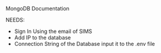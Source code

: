 MongoDB Documentation

NEEDS:
- Sign In Using the email of SIMS
- Add IP to the database
- Connection String of the Database input it to the .env file
